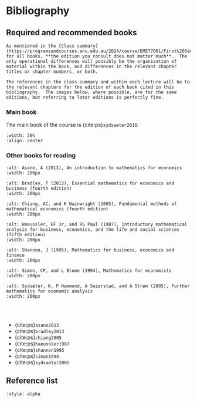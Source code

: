 # Bibliography

## Required and recommended books

```{note}
As mentioned in the [Class summary](https://programsandcourses.anu.edu.au/2024/course/EMET7001/First%20Semester/4098), for all books, **the edition you consult does not matter much**.  The only operational differences will possibly be the organisation of material within the book, and differences in the relevant chapter titles or chapter numbers, or both. 

The references in the class summary and within each lecture will be to the relevant chapters for the edition of each book cited in this bibliography.  The images below, where possible, are for the same editions, but referring to later editions is perfectly fine.
```

### Main book 

The main book of the course is {cite:ps}`sydsaeter2016`:

```{figure} _static/img/bibliography/shsc2016.png
:width: 30%
:align: center
```


### Other books for reading




```{image} _static/img/bibliography/asano2013.png
:alt: Asano, A (2013), An introduction to mathematics for economics
:width: 200px
```
```{image} _static/img/bibliography/bradley2013.png
:alt: Bradley, T (2013), Essential mathematics for economics and business (fourth edition)
:width: 200px
```
```{image} _static/img/bibliography/chiang2005.png
:alt: Chiang, AC, and K Wainwright (2005), Fundamental methods of mathematical economics (fourth edition)
:width: 200px
```
```{image} _static/img/bibliography/haeussler1987.png
:alt: Haeussler, EF Jr, and RS Paul (1987), Introductory mathematical analysis for business, economics, and the life and social sciences (fifth edition)
:width: 200px
```
```{image} _static/img/bibliography/shannon1995.png
:alt: Shannon, J (1995), Mathematics for business, economics and finance
:width: 200px
```
```{image} _static/img/bibliography/simon1994.png
:alt: Simon, CP, and L Blume (1994), Mathematics for economists
:width: 200px
```
```{image} _static/img/bibliography/sydsaeter2005.png
:alt: Sydsæter, K, P Hammond, A Seierstad, and A Strøm (2005), Further mathematics for economic analysis
:width: 200px
```

<br><br>

- {cite:ps}`asano2013`
- {cite:ps}`bradley2013`
- {cite:ps}`chiang2005`
- {cite:ps}`haeussler1987`
- {cite:ps}`shannon1995`
- {cite:ps}`simon1994`
- {cite:ps}`sydsaeter2005`




## Reference list

```{bibliography}
:style: alpha
```
